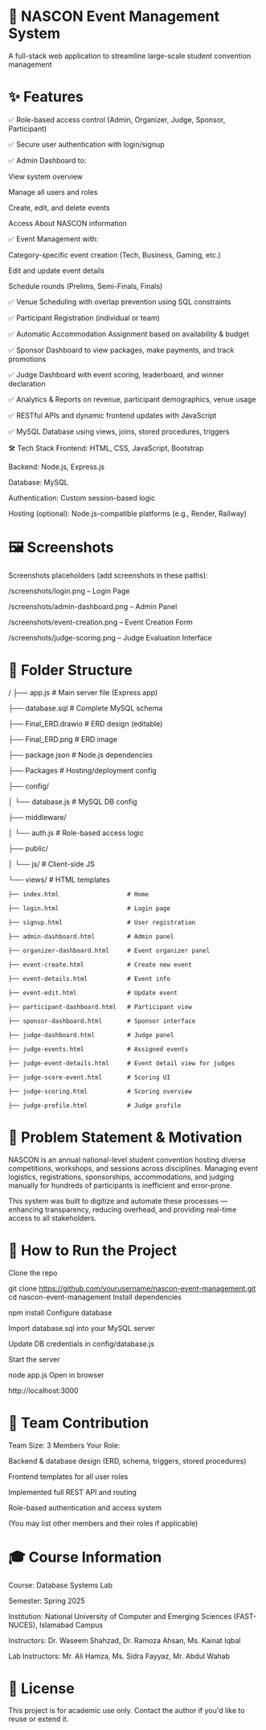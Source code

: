# 🎉 NASCON Event Management System

A full-stack web application to streamline large-scale student convention management

# ✨ Features
✅ Role-based access control (Admin, Organizer, Judge, Sponsor, Participant)

✅ Secure user authentication with login/signup

✅ Admin Dashboard to:

View system overview

Manage all users and roles

Create, edit, and delete events

Access About NASCON information

✅ Event Management with:

Category-specific event creation (Tech, Business, Gaming, etc.)

Edit and update event details

Schedule rounds (Prelims, Semi-Finals, Finals)

✅ Venue Scheduling with overlap prevention using SQL constraints

✅ Participant Registration (individual or team)

✅ Automatic Accommodation Assignment based on availability & budget

✅ Sponsor Dashboard to view packages, make payments, and track promotions

✅ Judge Dashboard with event scoring, leaderboard, and winner declaration

✅ Analytics & Reports on revenue, participant demographics, venue usage

✅ RESTful APIs and dynamic frontend updates with JavaScript

✅ MySQL Database using views, joins, stored procedures, triggers

🛠️ Tech Stack
Frontend: HTML, CSS, JavaScript, Bootstrap

Backend: Node.js, Express.js

Database: MySQL

Authentication: Custom session-based logic

Hosting (optional): Node.js-compatible platforms (e.g., Render, Railway)

# 🖼️ Screenshots
Screenshots placeholders (add screenshots in these paths):

/screenshots/login.png – Login Page

/screenshots/admin-dashboard.png – Admin Panel

/screenshots/event-creation.png – Event Creation Form

/screenshots/judge-scoring.png – Judge Evaluation Interface

# 📁 Folder Structure

/
├── app.js                   # Main server file (Express app)

├── database.sql             # Complete MySQL schema

├── Final_ERD.drawio         # ERD design (editable)

├── Final_ERD.png            # ERD image

├── package.json             # Node.js dependencies

├── Packages                 # Hosting/deployment config

├── config/

│   └── database.js          # MySQL DB config

├── middleware/

│   └── auth.js              # Role-based access logic

├── public/

│   └── js/                  # Client-side JS

└── views/                   # HTML templates

    ├── index.html                   # Home
    
    ├── login.html                   # Login page
    
    ├── signup.html                  # User registration
    
    ├── admin-dashboard.html         # Admin panel
    
    ├── organizer-dashboard.html     # Event organizer panel
    
    ├── event-create.html            # Create new event
    
    ├── event-details.html           # Event info
    
    ├── event-edit.html              # Update event
    
    ├── participant-dashboard.html   # Participant view
    
    ├── sponsor-dashboard.html       # Sponsor interface
    
    ├── judge-dashboard.html         # Judge panel
    
    ├── judge-events.html            # Assigned events
    
    ├── judge-event-details.html     # Event detail view for judges
    
    ├── judge-score-event.html       # Scoring UI
    
    ├── judge-scoring.html           # Scoring overview
    
    ├── judge-profile.html           # Judge profile
    
# 🧠 Problem Statement & Motivation
NASCON is an annual national-level student convention hosting diverse competitions, workshops, and sessions across disciplines. Managing event logistics, registrations, sponsorships, accommodations, and judging manually for hundreds of participants is inefficient and error-prone.

This system was built to digitize and automate these processes — enhancing transparency, reducing overhead, and providing real-time access to all stakeholders.

# 🚀 How to Run the Project
Clone the repo

git clone https://github.com/yourusername/nascon-event-management.git
cd nascon-event-management
Install dependencies

npm install
Configure database

Import database.sql into your MySQL server

Update DB credentials in config/database.js

Start the server

node app.js
Open in browser

http://localhost:3000
# 👥 Team Contribution
Team Size: 3 Members
Your Role:

Backend & database design (ERD, schema, triggers, stored procedures)

Frontend templates for all user roles

Implemented full REST API and routing

Role-based authentication and access system

(You may list other members and their roles if applicable)

# 🎓 Course Information
Course: Database Systems Lab

Semester: Spring 2025

Institution: National University of Computer and Emerging Sciences (FAST-NUCES), Islamabad Campus

Instructors: Dr. Waseem Shahzad, Dr. Ramoza Ahsan, Ms. Kainat Iqbal

Lab Instructors: Mr. Ali Hamza, Ms. Sidra Fayyaz, Mr. Abdul Wahab

# 📜 License
This project is for academic use only. Contact the author if you'd like to reuse or extend it.
